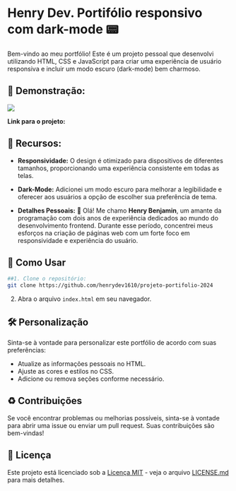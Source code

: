 
# Henry Dev. Portifólio responsivo com dark-mode 📟

Bem-vindo ao meu portfólio! Este é um projeto pessoal que desenvolvi utilizando HTML, CSS e JavaScript para criar uma experiência de usuário responsiva e incluir um modo escuro (dark-mode) bem charmoso.
 






## 👀 Demonstração:

<img src="./img/GIF 21-01-2024 16-11-35.gif"/>

**Link para o projeto:** <a href=""> </a>




## 🚀 Recursos:

- **Responsividade:** O design é otimizado para dispositivos de diferentes tamanhos, proporcionando uma experiência consistente em todas as telas.

- **Dark-Mode:** Adicionei um modo escuro para melhorar a legibilidade e oferecer aos usuários a opção de escolher sua preferência de tema.

- **Detalhes Pessoais:** 👋 Olá! Me chamo **Henry Benjamin**, um amante da programação com dois anos de experiência dedicados ao mundo do desenvolvimento frontend. Durante esse período, concentrei meus esforços na criação de páginas web com um forte foco em responsividade e experiência do usuário.

## 📖 Como Usar
```bash
##1. Clone o repositório: 
git clone https://github.com/henrydev1610/projeto-portifolio-2024
```

2. Abra o arquivo `index.html` em seu navegador.

## 🛠 Personalização

Sinta-se à vontade para personalizar este portfólio de acordo com suas preferências:

- Atualize as informações pessoais no HTML.
- Ajuste as cores e estilos no CSS.
- Adicione ou remova seções conforme necessário.

## ♻ Contribuições

Se você encontrar problemas ou melhorias possíveis, sinta-se à vontade para abrir uma issue ou enviar um pull request. Suas contribuições são bem-vindas!

## 📃 Licença

Este projeto está licenciado sob a [Licença MIT](LICENSE) - veja o arquivo [LICENSE.md](LICENSE.md) para mais detalhes.

